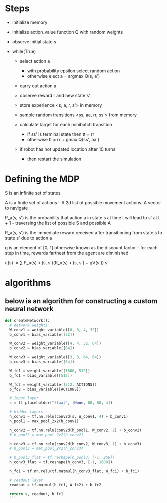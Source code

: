 # Steps

- initialize memory
- initialize action_value function Q with random weights
- observe initial state s

- while(True)
  - select action a 
    - with probability epsilon select random action
    - otherwise elect a = argmax Q(s, a')
  - carry out action a
  - observe reward r and new state s'
  - store experience <s, a, r, s'> in memory
  
  - sample random transitions <ss, aa, rr, ss'> from memory
  - calculate target for each minibatch transition
    - if ss' is terminal state then tt = rr
    - otherwise tt = rr + gmax Q(ss', aa')
  - if robot has not updated location after 10 turns
    - then restart the simulation
  
# Defining the MDP

  S is an infinite set of states

  A is a finite set of actions
    - A 2d list of possible movement actions. A vector to navigate

  P_a(s, s') is the probability that action a in state s at time t will lead to s' at t + 1
    - traversing the list of possible S and possible A
    
  R_a(s, s') is the immediate reward received after transitioning from state s to state s' due to action a

  g is an element of [0, 1] otherwise known as the discount factor
    - for each step in time, rewards farthest from the agent are diminished

  π(s) := ∑ P_π(s) • (s, s')(R_π(s) • (s, s') + gV(s'))
          s'

# algorithms

## below is an algorithm for constructing a custom neural network
  
  ```python
  def createNetwork():
    # network weights
    W_conv1 = weight_variable([8, 8, 4, 32])
    b_conv1 = bias_variable([32])

    W_conv2 = weight_variable([4, 4, 32, 64])
    b_conv2 = bias_variable([64])

    W_conv3 = weight_variable([3, 3, 64, 64])
    b_conv3 = bias_variable([64])

    W_fc1 = weight_variable([1600, 512])
    b_fc1 = bias_variable([512])

    W_fc2 = weight_variable([512, ACTIONS])
    b_fc2 = bias_variable([ACTIONS])

    # input layer
    s = tf.placeholder("float", [None, 80, 80, 4])

    # hidden layers
    h_conv1 = tf.nn.relu(conv2d(s, W_conv1, 4) + b_conv1)
    h_pool1 = max_pool_2x2(h_conv1)

    h_conv2 = tf.nn.relu(conv2d(h_pool1, W_conv2, 2) + b_conv2)
    # h_pool2 = max_pool_2x2(h_conv2)

    h_conv3 = tf.nn.relu(conv2d(h_conv2, W_conv3, 1) + b_conv3)
    # h_pool3 = max_pool_2x2(h_conv3)

    # h_pool3_flat = tf.reshape(h_pool3, [-1, 256])
    h_conv3_flat = tf.reshape(h_conv3, [-1, 1600])

    h_fc1 = tf.nn.relu(tf.matmul(h_conv3_flat, W_fc1) + b_fc1)

    # readout layer
    readout = tf.matmul(h_fc1, W_fc2) + b_fc2

    return s, readout, h_fc1
    ```
